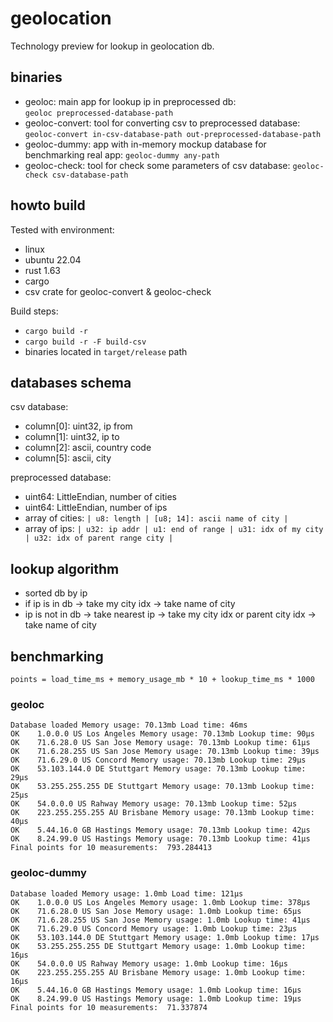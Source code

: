# geolocation

Technology preview for lookup in geolocation db.

## binaries

- geoloc: main app for lookup ip in preprocessed db:
  `geoloc preprocessed-database-path`
- geoloc-convert: tool for converting csv to preprocessed database:
  `geoloc-convert in-csv-database-path out-preprocessed-database-path`
- geoloc-dummy: app with in-memory mockup database for benchmarking real app:
  `geoloc-dummy any-path`
- geoloc-check: tool for check some parameters of csv database:
  `geoloc-check csv-database-path`

## howto build

Tested with environment:
- linux
- ubuntu 22.04
- rust 1.63
- cargo
- csv crate for geoloc-convert & geoloc-check

Build steps:
- `cargo build -r`
- `cargo build -r -F build-csv`
- binaries located in `target/release` path

## databases schema

csv database:
- column[0]: uint32, ip from
- column[1]: uint32, ip to
- column[2]: ascii, country code
- column[5]: ascii, city

preprocessed database:
- uint64: LittleEndian, number of cities
- uint64: LittleEndian, number of ips
- array of cities: `| u8: length | [u8; 14]: ascii name of city |`
- array of ips: `| u32: ip addr | u1: end of range | u31: idx of my city | u32: idx of parent range city |`

## lookup algorithm

- sorted db by ip
- if ip is in db -> take my city idx -> take name of city
- ip is not in db -> take nearest ip -> take my city idx or parent city idx -> take name of city

## benchmarking

```
points = load_time_ms + memory_usage_mb * 10 + lookup_time_ms * 1000
```

### geoloc

```
Database loaded Memory usage: 70.13mb Load time: 46ms
OK    1.0.0.0 US Los Angeles Memory usage: 70.13mb Lookup time: 90μs
OK    71.6.28.0 US San Jose Memory usage: 70.13mb Lookup time: 61μs
OK    71.6.28.255 US San Jose Memory usage: 70.13mb Lookup time: 39μs
OK    71.6.29.0 US Concord Memory usage: 70.13mb Lookup time: 29μs
OK    53.103.144.0 DE Stuttgart Memory usage: 70.13mb Lookup time: 29μs
OK    53.255.255.255 DE Stuttgart Memory usage: 70.13mb Lookup time: 25μs
OK    54.0.0.0 US Rahway Memory usage: 70.13mb Lookup time: 52μs
OK    223.255.255.255 AU Brisbane Memory usage: 70.13mb Lookup time: 40μs
OK    5.44.16.0 GB Hastings Memory usage: 70.13mb Lookup time: 42μs
OK    8.24.99.0 US Hastings Memory usage: 70.13mb Lookup time: 41μs
Final points for 10 measurements:  793.284413
```

### geoloc-dummy

```
Database loaded Memory usage: 1.0mb Load time: 121μs
OK    1.0.0.0 US Los Angeles Memory usage: 1.0mb Lookup time: 378μs
OK    71.6.28.0 US San Jose Memory usage: 1.0mb Lookup time: 65μs
OK    71.6.28.255 US San Jose Memory usage: 1.0mb Lookup time: 41μs
OK    71.6.29.0 US Concord Memory usage: 1.0mb Lookup time: 23μs
OK    53.103.144.0 DE Stuttgart Memory usage: 1.0mb Lookup time: 17μs
OK    53.255.255.255 DE Stuttgart Memory usage: 1.0mb Lookup time: 16μs
OK    54.0.0.0 US Rahway Memory usage: 1.0mb Lookup time: 16μs
OK    223.255.255.255 AU Brisbane Memory usage: 1.0mb Lookup time: 16μs
OK    5.44.16.0 GB Hastings Memory usage: 1.0mb Lookup time: 16μs
OK    8.24.99.0 US Hastings Memory usage: 1.0mb Lookup time: 19μs
Final points for 10 measurements:  71.337874
```
